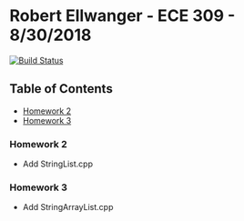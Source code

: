 # Robert Ellwanger - ECE 309 - 8/30/2018
[![Build Status](https://travis-ci.org/RParkerE/ece309-fall18-rpellwan.svg?branch=master)](https://travis-ci.org/RParkerE/ece309-fall18-rpellwan.svg?branch=master)
## Table of Contents
- [Homework 2](#Homework_2)
- [Homework 3](#Homework_3)

### Homework 2
- Add StringList.cpp

### Homework 3
- Add StringArrayList.cpp
